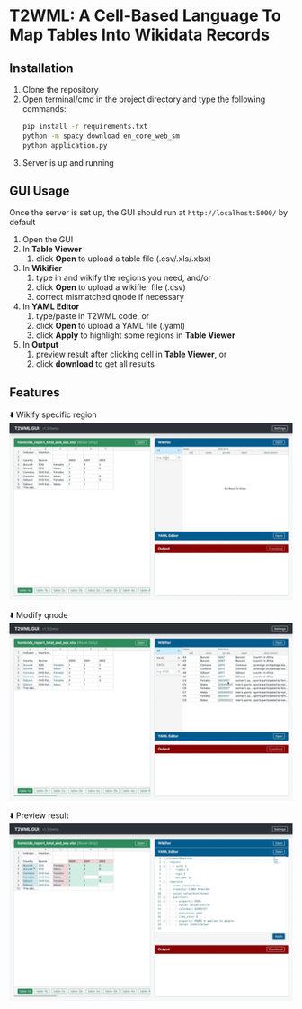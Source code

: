 # T2WML: A Cell-Based Language To Map Tables Into Wikidata Records

## Installation

1. Clone the repository
2. Open terminal/cmd in the project directory and type the following commands:
    ```sh
    pip install -r requirements.txt
    python -m spacy download en_core_web_sm
    python application.py
    ```
3. Server is up and running

## GUI Usage

Once the server is set up, the GUI should run at `http://localhost:5000/` by default

1. Open the GUI
2. In **Table Viewer**
	1. click **Open** to upload a table file (.csv/.xls/.xlsx)
3. In **Wikifier**
	1. type in and wikify the regions you need, and/or
	2. click **Open** to upload a wikifier file (.csv)
	3. correct mismatched qnode if necessary
4. In **YAML Editor**
	1. type/paste in T2WML code, or
	2. click **Open** to upload a YAML file (.yaml)
	3. click **Apply** to highlight some regions in **Table Viewer**
5. In **Output**
	1. preview result after clicking cell in **Table Viewer**, or
	2. click **download** to get all results

## Features

⬇️ Wikify specific region
![t2wml-gui-demo](demo/t2wml-gui-v1.3-wikifier_add.gif)

⬇️ Modify qnode
![t2wml-gui-demo](demo/t2wml-gui-v1.3-wikifier_update.gif)

⬇️ Preview result
![t2wml-gui-demo](demo/t2wml-gui-v1.3-output.gif)
